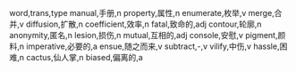 word,trans,type
manual,手册,n
property,属性,n
enumerate,枚举,v
merge,合并,v
diffusion,扩散,n
coefficient,效率,n
fatal,致命的,adj
contour,轮廓,n
anonymity,匿名,n
lesion,损伤,n
mutual,互相的,adj
console,安慰,v
pigment,颜料,n
imperative,必要的,a
ensue,随之而来,v
subtract,-,v
vilify,中伤,v
hassle,困难,n
cactus,仙人掌,n
biased,偏离的,a
